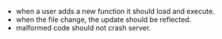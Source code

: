 - when a user adds a new function it should load and execute.
- when the file change, the update should be reflected.
- malformed code should not crash server.